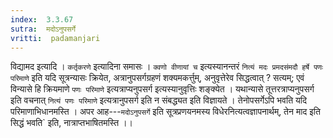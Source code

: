 ```yaml
---
index:  3.3.67
sutra:  मदोऽनुपसर्गे
vritti:  padamanjari
---
```


विद्यामद इत्यादि । `कर्तृकरणे` इत्यादिना समासः । `क्वणो वीणायां च` इत्यस्यानन्तरं `नित्यं मदः प्रमदसंमदौ हर्षे पणः परिमाणे` इति यदि सूत्रन्यासः क्रियेत, अत्रानुपसर्गग्रहणं शक्यमकर्त्तुम्, अनुवृत्तेरेव सिद्धत्वात् ? सत्यम्; एवं विन्यासे हि क्रियमाणे `पणः परिमाणे` इत्यत्राप्यनुपसर्ग इत्यस्यानुवृत्तिः शङ्क्येत । यथान्यासे तूत्तरत्राप्यनुपसर्ग इति वचनात् `नित्यं पणः परिमाणे` इत्यत्रानुपसर्ग इति न संबद्ध्यत इति विज्ञायते । तेनोपसर्गेऽपि भवति यदि परिमाणाभिधानमस्ति ।
अपर आह---`मदोऽनुपसर्गे` इति सूत्रप्रणयनमस्य विधेरनित्यत्वज्ञापनार्थम्, तेन माद इति सिद्धं भवति` इति, नात्राप्तभाषितमस्ति ।।
